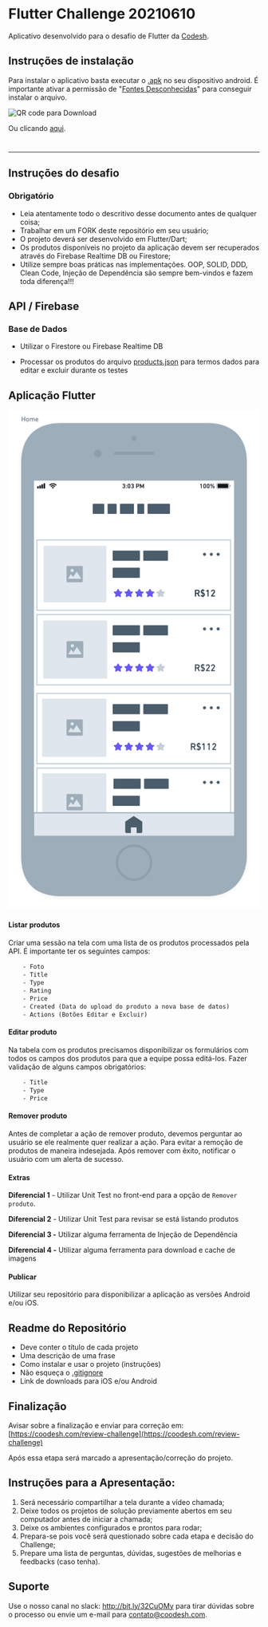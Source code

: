 # Flutter Challenge 20210610

Aplicativo desenvolvido para o desafio de Flutter da [Codesh](https://coodesh.com/). 

## Instruções de instalação

Para instalar o aplicativo basta executar o [.apk](https://drive.google.com/file/d/16UJIWGMFizQ4ar8Cpyko8X9NBxAjKBzz/view?usp=sharing) no seu dispositivo android. É importante ativar a permissão de "[Fontes Desconhecidas](https://www.tudocelular.com/curiosidade/noticias/n139751/como-instalar-apps-fontes-desconhecidas-android.html)" para conseguir instalar o arquivo.



![QR code para Download](D:\Users\felli\Desktop\flutter-20210610\assets\DownloadQR.png)

Ou clicando [aqui](https://drive.google.com/file/d/16UJIWGMFizQ4ar8Cpyko8X9NBxAjKBzz/view?usp=sharing).

# 

__________________________________________________________

## Instruções do desafio

### Obrigatório

- Leia atentamente todo o descritivo desse documento antes de qualquer coisa;
- Trabalhar em um FORK deste repositório em seu usuário;
- O projeto deverá ser desenvolvido em Flutter/Dart;
- Os produtos disponíveis no projeto da aplicação devem ser recuperados através do Firebase Realtime DB ou Firestore;
- Utilize sempre boas práticas nas implementações. OOP, SOLID, DDD, Clean Code, Injeção de Dependência são sempre bem-vindos e fazem toda diferença!!!

## API / Firebase

### Base de Dados

- Utilizar o Firestore ou Firebase Realtime DB

- Processar os produtos do arquivo [products.json](products.json) para termos dados para editar e excluir durante os testes 

## Aplicação Flutter

![<img src="assets/images/home.png" height="500" alt="Home" title="Home"/>](assets/images/home.png)

#### Listar produtos

Criar uma sessão na tela com uma lista de os produtos processados pela API. É importante ter os seguintes campos:

        - Foto
        - Title
        - Type
        - Rating
        - Price
        - Created (Data do upload do produto a nova base de datos)
        - Actions (Botões Editar e Excluir)

#### Editar produto

Na tabela com os produtos precisamos disponibilizar os formulários com todos os campos dos produtos para que a equipe possa editá-los. 
Fazer validação de alguns campos obrigatórios:

        - Title
        - Type
        - Price

#### Remover produto

Antes de completar a ação de remover produto, devemos perguntar ao usuário se ele realmente 
quer realizar a ação. Para evitar a remoção de produtos de maneira indesejada. Após remover com êxito, notificar o usuário com um alerta de sucesso. 

#### Extras

**Diferencial 1** - Utilizar Unit Test no front-end para a opção de `Remover produto`. 

**Diferencial 2** - Utilizar Unit Test para revisar se está listando produtos 

**Diferencial 3 -** Utilizar alguma ferramenta de Injeção de Dependência

**Diferencial 4 -** Utilizar alguma ferramenta para download e cache de imagens

#### Publicar

Utilizar seu repositório para disponibilizar a aplicação as versões Android e/ou iOS.

## Readme do Repositório

- Deve conter o título de cada projeto
- Uma descrição de uma frase
- Como instalar e usar o projeto (instruções)
- Não esqueça o [.gitignore](https://www.toptal.com/developers/gitignore)
- Link de downloads para iOS e/ou Android

## Finalização

Avisar sobre a finalização e enviar para correção em: [https://coodesh.com/review-challenge](https://coodesh.com/review-challenge) 

Após essa etapa será marcado a apresentação/correção do projeto.

## Instruções para a Apresentação:

1. Será necessário compartilhar a tela durante a vídeo chamada;
2. Deixe todos os projetos de solução previamente abertos em seu computador antes de iniciar a chamada;
3. Deixe os ambientes configurados e prontos para rodar; 
4. Prepara-se pois você será questionado sobre cada etapa e decisão do Challenge;
5. Prepare uma lista de perguntas, dúvidas, sugestões de melhorias e feedbacks (caso tenha).

## Suporte

Use o nosso canal no slack: http://bit.ly/32CuOMy para tirar dúvidas sobre o processo ou envie um e-mail para contato@coodesh.com. 
